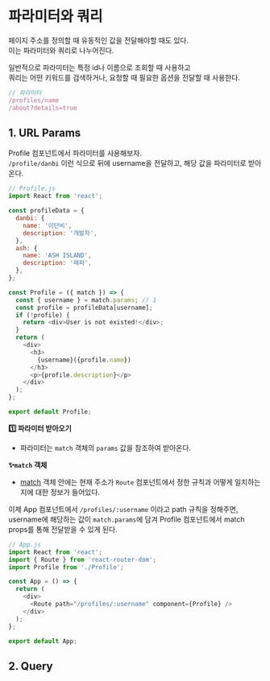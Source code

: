 # 파라미터와 쿼리

페이지 주소를 정의할 때 유동적인 값을 전달해야할 때도 있다.  
이는 파라미터와 쿼리로 나누어진다.

일반적으로 파라미터는 특정 id나 이름으로 조회할 때 사용하고  
쿼리는 어떤 키워드를 검색하거나, 요청할 때 필요한 옵션을 전달할 때 사용한다.

```js
// 파라미터
/profiles/name
/about?details=true
```

## 1. URL Params

Profile 컴포넌트에서 파라미터를 사용해보자.  
`/profile/danbi` 이런 식으로 뒤에 username을 전달하고, 해당 값을 파라미터로 받아온다.

```js
// Profile.js
import React from 'react';

const profileData = {
  danbi: {
    name: '이단비',
    description: '개발자',
  },
  ash: {
    name: 'ASH ISLAND',
    description: '래퍼',
  },
};

const Profile = ({ match }) => {
  const { username } = match.params; // 1
  const profile = profileData[username];
  if (!profile) {
    return <div>User is not existed!</div>;
  }
  return (
    <div>
      <h3>
        {username}({profile.name})
      </h3>
      <p>{profile.description}</p>
    </div>
  );
};

export default Profile;
```

**1️⃣ 파라미터 받아오기**

- 파라미터는 `match` 객체의 `params` 값을 참조하여 받아온다.

**✨`match` 객체**

- [match](https://reactrouter.com/web/api/match) 객체 안에는 현재 주소가 `Route` 컴포넌트에서 정한 규칙과 어떻게 일치하는 지에 대한 정보가 들어있다.

이제 App 컴포넌트에서 `/profiles/:username` 이라고 path 규칙을 정해주면,  
username에 해당하는 값이 `match.params`에 담겨 Profile 컴포넌트에서 match props를 통해 전달받을 수 있게 된다.

```js
// App.js
import React from 'react';
import { Route } from 'react-router-dom';
import Profile from './Profile';

const App = () => {
  return (
    <div>
      <Route path="/profiles/:username" component={Profile} />
    </div>
  );
};

export default App;
```

## 2. Query
